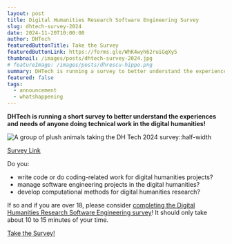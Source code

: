 ```yaml
---
layout: post
title: Digital Humanities Research Software Engineering Survey
slug: dhtech-survey-2024
date: 2024-11-20T10:00:00
author: DHTech
featuredButtonTitle: Take the Survey
featuredButtonLink: https://forms.gle/WhK4wyh62ruiGqXy5
thumbnail: /images/posts/dhtech-survey-2024.jpg
# featureImage: /images/posts/dhrescu-hippo.png
summary: DHTech is running a survey to better understand the experiences and needs of anyone doing technical work in the digital humanities! [Click here to take the survey](https://forms.gle/WhK4wyh62ruiGqXy5)
featured: false
tags:
  - announcement
  - whatshappening
---
```

**DHTech is running a short survey to better understand the experiences and needs of anyone doing technical work in the digital humanities!**

![A group of plush animals taking the DH Tech 2024 survey::half-width](/images/posts/dhtech-survey-2024.jpg)

[Survey Link](https://forms.gle/WhK4wyh62ruiGqXy5)

Do you:

- write code or do coding-related work for digital humanities projects?
- manage software engineering projects in the digital humanities?
- develop computational methods for digital humanities research?

If so and if you are over 18, please consider [completing the Digital Humanities Research Software Engineering survey](https://forms.gle/WhK4wyh62ruiGqXy5)! It should only take about 10 to 15 minutes of your time.

<a class="button" href="https://forms.gle/WhK4wyh62ruiGqXy5">Take the Survey!</a>
